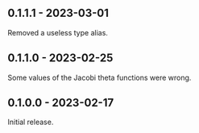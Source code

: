## 0.1.1.1 - 2023-03-01

Removed a useless type alias.


## 0.1.1.0 - 2023-02-25

Some values of the Jacobi theta functions were wrong.


## 0.1.0.0 - 2023-02-17

Initial release.
